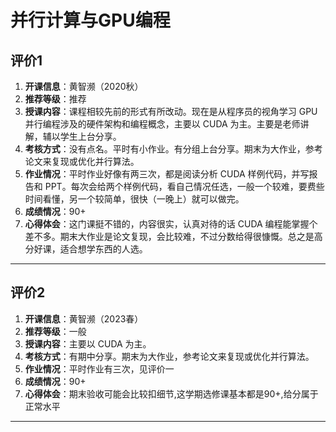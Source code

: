 # 并行计算与GPU编程

## 评价1

1. **开课信息**：黄智濒（2020秋）
2. **推荐等级**：推荐
3. **授课内容**：课程相较先前的形式有所改动。现在是从程序员的视角学习 GPU 并行编程涉及的硬件架构和编程概念，主要以 CUDA 为主。主要是老师讲解，辅以学生上台分享。
4. **考核方式**：没有点名。平时有小作业。有分组上台分享。期末为大作业，参考论文来复现或优化并行算法。
5. **作业情况**：平时作业好像有两三次，都是阅读分析 CUDA 样例代码，并写报告和 PPT。每次会给两个样例代码，看自己情况任选，一般一个较难，要费些时间看懂，另一个较简单，很快（一晚上）就可以做完。
6. **成绩情况**：90+
7. **心得体会**：这门课挺不错的，内容很实，认真对待的话 CUDA 编程能掌握个差不多。期末大作业是论文复现，会比较难，不过分数给得很慷慨。总之是高分好课，适合想学东西的人选。
---

## 评价2

1. **开课信息**：黄智濒（2023春）
2. **推荐等级**：一般
3. **授课内容**：主要以 CUDA 为主。
4. **考核方式**：有期中分享。期末为大作业，参考论文来复现或优化并行算法。
5. **作业情况**：平时作业有三次，见评价一
6. **成绩情况**：90+
7. **心得体会**：期末验收可能会比较扣细节,这学期选修课基本都是90+,给分属于正常水平
---
